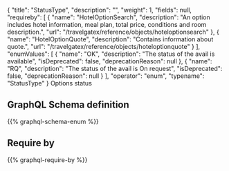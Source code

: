 {
  "title": "StatusType",
  "description": "",
  "weight": 1,
  "fields": null,
  "requireby": [
    {
      "name": "HotelOptionSearch",
      "description": "An option includes hotel information, meal plan, total price, conditions and room description.",
      "url": "/travelgatex/reference/objects/hoteloptionsearch"
    },
    {
      "name": "HotelOptionQuote",
      "description": "Contains information about quote.",
      "url": "/travelgatex/reference/objects/hoteloptionquote"
    }
  ],
  "enumValues": [
    {
      "name": "OK",
      "description": "The status of the avail is available",
      "isDeprecated": false,
      "deprecationReason": null
    },
    {
      "name": "RQ",
      "description": "The status of the avail is On request",
      "isDeprecated": false,
      "deprecationReason": null
    }
  ],
  "operator": "enum",
  "typename": "StatusType"
}
Options status
## GraphQL Schema definition

{{% graphql-schema-enum %}}

## Require by

{{% graphql-require-by %}}
